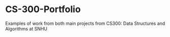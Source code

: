 # CS-300-Portfolio
Examples of work from both main projects from CS300: Data Structures and Algorithms at SNHU

